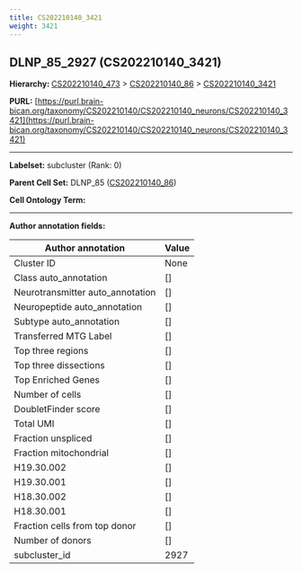 ```yaml
---
title: CS202210140_3421
weight: 3421
---
```

## DLNP_85_2927 (CS202210140_3421)
<b>Hierarchy: </b>
[CS202210140_473](../CS202210140_473) >
[CS202210140_86](../CS202210140_86) >
[CS202210140_3421](../CS202210140_3421)

**PURL:** [https://purl.brain-bican.org/taxonomy/CS202210140/CS202210140_neurons/CS202210140_3421](https://purl.brain-bican.org/taxonomy/CS202210140/CS202210140_neurons/CS202210140_3421)

---


**Labelset:** subcluster (Rank: 0)

**Parent Cell Set:** DLNP_85 ([CS202210140_86](../CS202210140_86))



**Cell Ontology Term:** 

[MARKER GENES.]: #


---

[TRANSFERRED ANNOTATIONS.]: #


[AUTHOR ANNOTATION FIELDS.]: #


**Author annotation fields:**

| Author annotation | Value |
|-------------------|-------|
|Cluster ID|None|
|Class auto_annotation|[]|
|Neurotransmitter auto_annotation|[]|
|Neuropeptide auto_annotation|[]|
|Subtype auto_annotation|[]|
|Transferred MTG Label|[]|
|Top three regions|[]|
|Top three dissections|[]|
|Top Enriched Genes|[]|
|Number of cells|[]|
|DoubletFinder score|[]|
|Total UMI|[]|
|Fraction unspliced|[]|
|Fraction mitochondrial|[]|
|H19.30.002|[]|
|H19.30.001|[]|
|H18.30.002|[]|
|H18.30.001|[]|
|Fraction cells from top donor|[]|
|Number of donors|[]|
|subcluster_id|2927|
